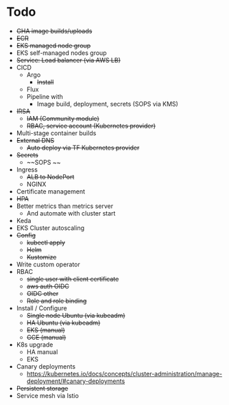 # Todo

* ~~GHA image builds/uploads~~
* ~~ECR~~
* ~~EKS managed node group~~
* EKS self-managed nodes group
* ~~Service: Load balancer (via AWS LB)~~
* CICD
  * Argo
    * ~~Install~~
  * Flux
  * Pipeline with
    * Image build, deployment, secrets (SOPS via KMS)
* ~~IRSA~~
  * ~~IAM (Community module)~~
  * ~~RBAC, service account (Kubernetes provider)~~
* Multi-stage container builds
* ~~External DNS~~
  * ~~Auto deploy via TF Kubernetes provider~~
* ~~Secrets~~
  * ~~SOPS ~~
* Ingress
  * ~~ALB to NodePort~~
  * NGINX
* Certificate management
* ~~HPA~~
* Better metrics than metrics server
  * And automate with cluster start
* Keda
* EKS Cluster autoscaling
* ~~Config~~
  * ~~kubectl apply~~
  * ~~Helm~~
  * ~~Kustomize~~
* Write custom operator
* RBAC
  * ~~single user with client certificate~~
  * ~~aws auth OIDC~~
  * ~~OIDC other~~
  * ~~Role and role binding~~
* Install / Configure
  * ~~Single node Ubuntu (via kubeadm)~~
  * ~~HA Ubuntu (via kubeadm)~~
  * ~~EKS (manual)~~
  * ~~GCE (manual)~~
* K8s upgrade
  * HA manual 
  * EKS
* Canary deployments
  * https://kubernetes.io/docs/concepts/cluster-administration/manage-deployment/#canary-deployments
* ~~Persistent storage~~
* Service mesh via Istio
